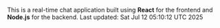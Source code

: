 This is a real-time chat application built using **React** for the frontend and **Node.js** for the backend.
Last updated: Sat Jul 12 05:10:12 UTC 2025

